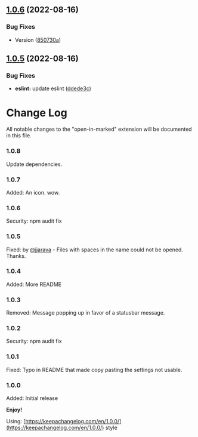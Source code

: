 ## [1.0.6](https://github.com/fabianmoronzirfas/vscode-open-in-marked-two/compare/v1.0.5...v1.0.6) (2022-08-16)


### Bug Fixes

* Version ([850730a](https://github.com/fabianmoronzirfas/vscode-open-in-marked-two/commit/850730a9777f7a9328bb8227ae4e301f997e30ba))

## [1.0.5](https://github.com/fabianmoronzirfas/vscode-open-in-marked-two/compare/v1.0.4...v1.0.5) (2022-08-16)


### Bug Fixes

* **eslint:** update eslint ([ddede3c](https://github.com/fabianmoronzirfas/vscode-open-in-marked-two/commit/ddede3c15a0a03c292d96887394278c594669e62))

# Change Log
All notable changes to the "open-in-marked" extension will be documented in this file.

### 1.0.8

Update dependencies. 

### 1.0.7

Added: An icon. wow.

### 1.0.6

Security: npm audit fix

### 1.0.5

Fixed: by [@jjarava](https://github.com/jjarava) -  Files with spaces in the name could not be opened. Thanks.  

### 1.0.4  

Added: More README

### 1.0.3

Removed: Message popping up in favor of a statusbar message.

### 1.0.2

Security: npm audit fix

### 1.0.1

Fixed: Typo in README that made copy pasting the settings not usable.

### 1.0.0

Added: Initial release

**Enjoy!**


Using: [https://keepachangelog.com/en/1.0.0/](https://keepachangelog.com/en/1.0.0/) style
